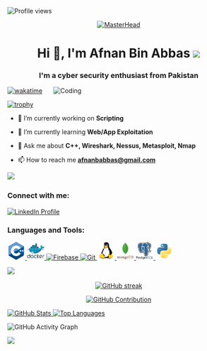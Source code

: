 <p align="left"> 
  <img src="https://komarev.com/ghpvc/?username=afnanbinabbas&label=Profile%20views&color=0e75b6&style=flat" alt="Profile views" />
</p>

<div align="center">
  <a href="https://afnanbinabbas.io">
    <img src="https://media.tenor.com/zzntm2_9B3gAAAAC/hacker.gif" alt="MasterHead">
  </a>
</div>

<h1 align="center">Hi 👋, I'm Afnan Bin Abbas <img src="https://user-images.githubusercontent.com/73097560/115834477-dbab4500-a447-11eb-908a-139a6edaec5c.gif"></h1>
<h3 align="center">I'm a cyber security enthusiast from Pakistan</h3>

<img align="right" alt="Coding" width="400" src="https://cdn.dribbble.com/users/1304577/screenshots/4032985/media/823d941d38b2784563d53dc45859fccd.gif">

[![wakatime](https://wakatime.com/badge/user/eebb3dd8-d9b2-40de-9b88-6fd6cac99dbc.svg)](https://wakatime.com/@eebb3dd8-d9b2-40de-9b88-6fd6cac99dbc)

[![trophy](https://github-profile-trophy.vercel.app/?username=afnanbinabbas&theme=juicyfresh)](https://github.com/ryo-ma/github-profile-trophy)

- 🔭 I’m currently working on **Scripting**

- 🌱 I’m currently learning **Web/App Exploitation**

- 💬 Ask me about **C++, Wireshark, Nessus, Metasploit, Nmap**

- 📫 How to reach me **afnanbabbas@gmail.com**

<img src="https://user-images.githubusercontent.com/73097560/115834477-dbab4500-a447-11eb-908a-139a6edaec5c.gif">

<h3 align="left">Connect with me:</h3>
<p align="left">
  <a href="https://linkedin.com/in/afnanbinabbas/" target="blank">
    <img align="center" src="https://raw.githubusercontent.com/rahuldkjain/github-profile-readme-generator/master/src/images/icons/Social/linked-in-alt.svg" alt="LinkedIn Profile" height="30" width="40" />
  </a>
</p>

<h3 align="left">Languages and Tools:</h3>
<p align="left"> 
  <a href="https://www.w3schools.com/cpp/" target="_blank" rel="noreferrer">
    <img src="https://raw.githubusercontent.com/devicons/devicon/master/icons/cplusplus/cplusplus-original.svg" alt="C++" width="40" height="40"/>
  </a> 
  <a href="https://www.docker.com/" target="_blank" rel="noreferrer"> 
    <img src="https://raw.githubusercontent.com/devicons/devicon/master/icons/docker/docker-original-wordmark.svg" alt="Docker" width="40" height="40"/> 
  </a> 
  <a href="https://firebase.google.com/" target="_blank" rel="noreferrer">
    <img src="https://www.vectorlogo.zone/logos/firebase/firebase-icon.svg" alt="Firebase" width="40" height="40"/> 
  </a> 
  <a href="https://git-scm.com/" target="_blank" rel="noreferrer">
    <img src="https://www.vectorlogo.zone/logos/git-scm/git-scm-icon.svg" alt="Git" width="40" height="40"/> 
  </a>
  <a href="https://www.linux.org/" target="_blank" rel="noreferrer"> 
    <img src="https://raw.githubusercontent.com/devicons/devicon/master/icons/linux/linux-original.svg" alt="Linux" width="40" height="40"/> 
  </a> 
  <a href="https://www.mongodb.com/" target="_blank" rel="noreferrer">
    <img src="https://raw.githubusercontent.com/devicons/devicon/master/icons/mongodb/mongodb-original-wordmark.svg" alt="MongoDB" width="40" height="40"/> 
  </a> 
  <a href="https://www.postgresql.org" target="_blank" rel="noreferrer">
    <img src="https://raw.githubusercontent.com/devicons/devicon/master/icons/postgresql/postgresql-original-wordmark.svg" alt="PostgreSQL" width="40" height="40"/> 
  </a> 
  <a href="https://www.python.org" target="_blank" rel="noreferrer">
    <img src="https://raw.githubusercontent.com/devicons/devicon/master/icons/python/python-original.svg" alt="Python" width="40" height="40"/> 
  </a> 
</p>

<img src="https://user-images.githubusercontent.com/73097560/115834477-dbab4500-a447-11eb-908a-139a6edaec5c.gif">

<p align="center">
  <a href="https://github.com/AfnanBinAbbas">
    <img src="https://github-readme-streak-stats.herokuapp.com/?user=afnanbinabbas&theme=radical&border=7F3FBF&background=0D1117?v=2" alt="GitHub streak"/>
  </a>
</p>

<p align="center">
  <a href="https://github.com/AfnanBinAbbas">
    <img src="https://github-profile-summary-cards.vercel.app/api/cards/profile-details?username=afnanbinabbas&theme=radical" alt="GitHub Contribution"/>
  </a>
</p>

<a>
  <a href="https://github.com/AfnanBinAbbas">
    <img alt="GitHub Stats" src="https://denvercoder1-github-readme-stats.vercel.app/api?username=afnanbinabbas&show_icons=true&count_private=true&theme=react&border_color=7F3FBF&bg_color=0D1117&title_color=F85D7F&icon_color=F8D866" height="192px" width="49.5%"/>
  </a>
  <a href="https://github.com/AfnanBinAbbas">
    <img alt="Top Languages" src="https://denvercoder1-github-readme-stats.vercel.app/api/top-langs/?username=afnanbinabbas&langs_count=8&layout=compact&theme=react&border_color=7F3FBF&bg_color=0D1117&title_color=F85D7F&icon_color=F8D866" height="192px" width="49.5%"/>
  </a>
</a>

![GitHub Activity Graph](https://github-readme-activity-graph.vercel.app/graph?username=afnanbinabbas&custom_title=Afnan's%20GitHub%20Activity%20Graph&bg_color=0D1117&color=7F3FBF&line=7F3FBF&point=7F3FBF&area_color=FFFFFF&title_color=FFFFFF&area=true)

<img src="https://user-images.githubusercontent.com/73097560/115834477-dbab4500-a447-11eb-908a-139a6edaec5c.gif">

